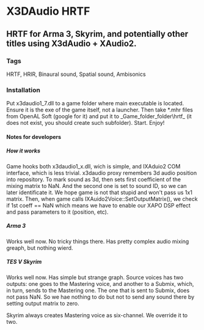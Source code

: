 # X3DAudio HRTF
## HRTF for Arma 3, Skyrim, and potentially other titles using X3dAudio + XAudio2.

### Tags
HRTF, HRIR, Binaural sound, Spatial sound, Ambisonics

### Installation
Put x3daudio1_7.dll to a game folder where main executable is located. Ensure it is the exe of the game itself, not a launcher. Then take *.mhr files from OpenAL Soft (google for it) and put it to _Game_folder_folder\hrtf\_ (it does not exist, you should create such subfolder). Start. Enjoy!

#### Notes for developers
##### How it works
Game hooks both x3daudio1_x.dll, wich is simple, and IXAduio2 COM interface, which is less trivial.
x3daudio proxy remembers 3d audio position into repository. To mark sound as 3d, then sets first coefficient of the mixing matrix to NaN. And the second one is set to sound ID, so we can later identificate it. We hope game is not that stupid and won't pass us 1x1 matrix.
Then, when game calls IXAuido2Voice::SetOutputMatrix(), we check if 1st coeff == NaN which means we have to enable our XAPO DSP effect and pass parameters to it (position, etc).

##### Arma 3
Works well now. No tricky things there. Has pretty complex audio mixing greaph, but nothing wierd.

##### TES V Skyrim
Works well now. Has simple but strange graph. Source voices has two outputs: one goes to the Mastering voice, and another to a Submix, which, in turn, sends to the Mastering one. The one that is sent to Submix, does not pass NaN. So we hae nothing to do but not to send any sound there by setting output matrix to zero.

Skyrim always creates Mastering voice as six-channel. We override it to two.
